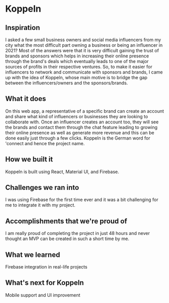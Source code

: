 # Koppeln

## Inspiration
I asked a few small business owners and social media influencers from my city what the most difficult part owning a business or being an influencer in 2021? Most of the answers were that it is very difficult gaining the trust of brands and sponsors which helps in increasing their online presence through the brand's deals which eventually leads to one of the major sources of profits in their respective ventures. 
So, to make it easier for influencers to network and communicate with sponsors and brands, I came up with the idea of Koppeln, whose main motive is to bridge the gap between the influencers/owners and the sponsors/brands.

## What it does
On this web app, a representative of a specific brand can create an account and share what kind of influencers or businesses they are looking to collaborate with.
Once an influencer creates an account too, they will see the brands and contact them through the chat feature leading to growing their online presence as well as generate more revenue and this can be done easily just through a few clicks.
Koppeln is the German word for 'connect and hence the project name.

## How we built it
Koppeln is built using React, Material UI, and Firebase.

## Challenges we ran into
I was using Firebase for the first time ever and it was a bit challenging for me to integrate it with my project.

## Accomplishments that we're proud of
I am really proud of completing the project in just 48 hours and never thought an MVP can be created in such a short time by me.

## What we learned
Firebase integration in real-life projects

## What's next for Koppeln
Mobile support and UI improvement

